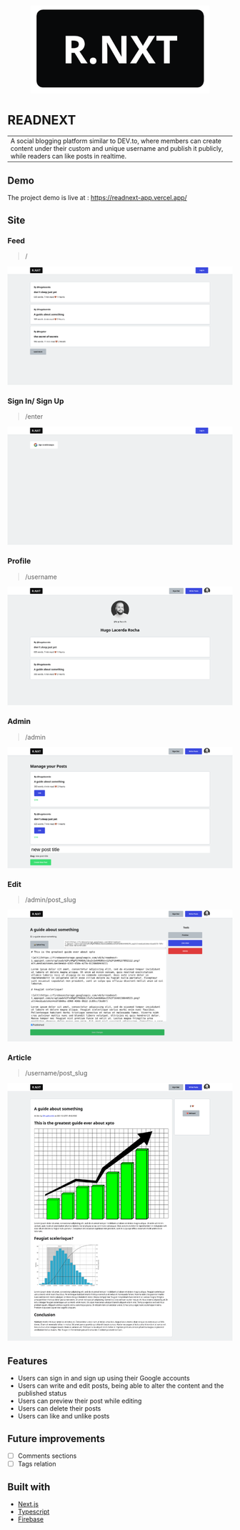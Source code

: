 <p align="center"> 
  <img src="./public/readme/rtx.png" width="400px"> 
</p>

# READNEXT
<table>
<tr>
<td>
  A social blogging platform similar to DEV.to, where members can create content under their custom and unique username and publish it publicly, while readers can like posts in realtime.
</td>
</tr>
</table>


## Demo
The project demo is live at :  https://readnext-app.vercel.app/

## Site

### Feed
> /
> 
![](./public/readme/feed.png)

### Sign In/ Sign Up
> /enter

![](./public/readme/enter.png)

### Profile
> /username

![](./public/readme/profile.png)

### Admin
> /admin

![](./public/readme/admin.png)

### Edit
> /admin/post_slug

![](./public/readme/edit.png)

### Article 
> /username/post_slug
> 
![](./public/readme/article.png)

## Features
- Users can sign in and sign up using their Google accounts
- Users can write and edit posts, being able to alter the content and the published status
- Users can preview their post while editing
- Users can delete their posts
- Users can like and unlike posts

## Future improvements

- [ ] Comments sections
- [ ] Tags relation

## Built with 

- [Next.js](https://nextjs.org/)
- [Typescript](https://www.typescriptlang.org)
- [Firebase](https://firebase.google.com) 

